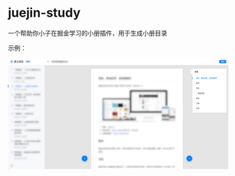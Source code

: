 # juejin-study

一个帮助你小子在掘金学习的小册插件，用于生成小册目录

示例：

![image](https://github.com/GreenHandLittleWhite/juejin-study/blob/main/example.png)
